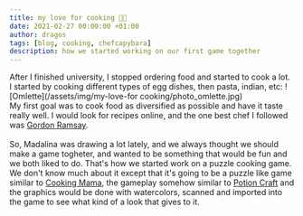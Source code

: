 ```yaml
---
title: my love for cooking 🧑‍🍳
date: 2021-02-27 00:00:00 +01:00
author: dragos
tags: [blog, cooking, chefcapybara]
description: how we started working on our first game together
---
```


After I finished university, I stopped ordering food and started to cook a lot.
<br />
I started by cooking different types of egg dishes, then pasta, indian, etc:
![Omlette](/assets/img/my-love-for cooking/photo_omlette.jpg)
<br />
My first goal was to cook food as diversified as possible and have it taste really well. I would look for recipes online, and the one best chef I followed was [Gordon Ramsay](https://www.gordonramsay.com/).
<br />
<br />
So, Madalina was drawing a lot lately, and we always thought we should make a game togheter, and wanted to be something that would be fun and we both liked to do. That's how we started work on a puzzle cooking game. We don't know much about it except that it's going to be a puzzle like game similar to [Cooking Mama](https://play.google.com/store/apps/details?id=jp.co.ofcr.cm00&hl=en_US&gl=US), the gameplay somehow similar to [Potion Craft](https://www.potioncraft.com/) and the graphics would be done with watercolors, scanned and imported into the game to see what kind of a look that gives to it.

